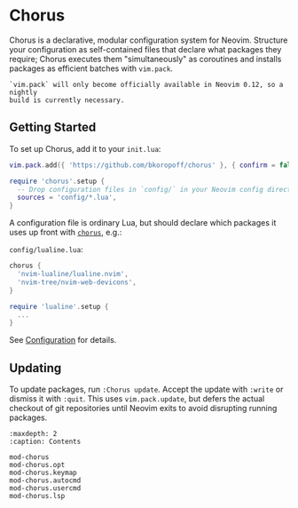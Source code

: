 # Chorus

Chorus is a declarative, modular configuration system for Neovim. Structure
your configuration as self-contained files that declare what packages they
require; Chorus executes them "simultaneously" as coroutines and installs
packages as efficient batches with `vim.pack`.

```{note}
`vim.pack` will only become officially available in Neovim 0.12, so a nightly
build is currently necessary.
```

## Getting Started

To set up Chorus, add it to your `init.lua`:

```lua
vim.pack.add({ 'https://github.com/bkoropoff/chorus' }, { confirm = false })

require 'chorus'.setup {
  -- Drop configuration files in `config/` in your Neovim config directory
  sources = 'config/*.lua',
}
```

A configuration file is ordinary Lua, but should declare which packages it
uses up front with [`chorus`](mod-chorus), e.g.:

`config/lualine.lua`:
```lua
chorus {
  'nvim-lualine/lualine.nvim',
  'nvim-tree/nvim-web-devicons',
}

require 'lualine'.setup {
  ...
}

```

See [Configuration](mod-chorus) for details.

## Updating

To update packages, run `:Chorus update`.  Accept the update with `:write` or
dismiss it with `:quit`. This uses `vim.pack.update`, but defers the actual
checkout of git repositories until Neovim exits to avoid disrupting running
packages.

```{toctree}
:maxdepth: 2
:caption: Contents

mod-chorus
mod-chorus.opt
mod-chorus.keymap
mod-chorus.autocmd
mod-chorus.usercmd
mod-chorus.lsp
